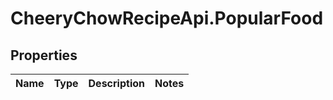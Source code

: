 # CheeryChowRecipeApi.PopularFood

## Properties
Name | Type | Description | Notes
------------ | ------------- | ------------- | -------------


